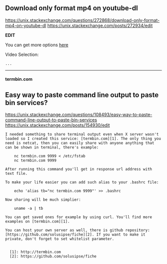 

## Download only format mp4 on youtube-dl
https://unix.stackexchange.com/questions/272868/download-only-format-mp4-on-youtube-dl
https://unix.stackexchange.com/posts/272934/edit


**EDIT**

You can get more options [here][2]

Video Selection:

    ...


  [1]: http://www.webupd8.org/2014/02/video-downloader-youtube-dl-gets.html
  [2]: https://github.com/ytdl-org/youtube-dl#video-selection


---

#### termbin.com
## Easy way to paste command line output to paste bin services?

https://unix.stackexchange.com/questions/108493/easy-way-to-paste-command-line-output-to-paste-bin-services
https://unix.stackexchange.com/posts/154930/edit

```
I needed something to share terminal output even when X server wasn't loaded so I created this service: [termbin.com][1]. The only thing you need is netcat, then you can easily share with anyone anything that can be shown in terminal, there's example:

    nc termbin.com 9999 < /etc/fstab
    nc termbin.com 9999 

After running this command you'll get in response url address with text file.

To make your life easier you can add such alias to your .bashrc file:

    echo 'alias tb="nc termbin.com 9999"' >> .bashrc

Now sharing will be much simplier:

    uname -a | tb

You can get saved ones for example by using curl. You'll find more examples on [termbin.com][1].

You can host your own server as well, there is github repository: [https://github.com/solusipse/fiche][2]. If you want to make it private, don't forget to set whitelist parameter.


  [1]: http://termbin.com
  [2]: https://github.com/solusipse/fiche
  ```

